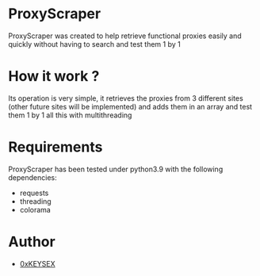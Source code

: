 
# ProxyScraper

ProxyScraper was created to help retrieve functional proxies easily and quickly without having to search and test them 1 by 1 

# How it work ?
Its operation is very simple, it retrieves the proxies from 3 different sites (other future sites will be implemented) and adds them in an array and test them 1 by 1 all this with multithreading 

# Requirements
ProxyScraper has been tested under python3.9 with the following dependencies: 

- requests
- threading
- colorama

# Author
- [0xKEYSEX](https://github.com/0xKEYSEX) 
